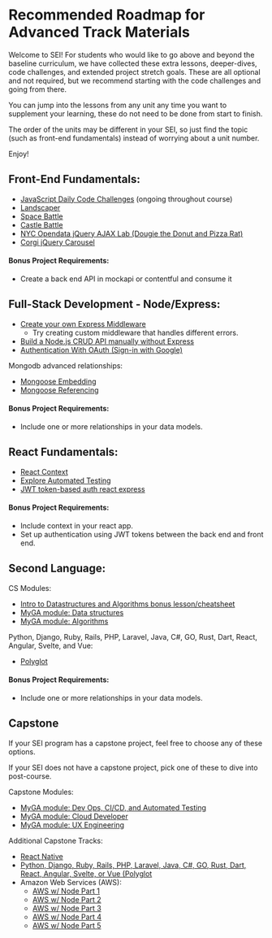 # Recommended Roadmap for Advanced Track Materials

Welcome to SEI! For students who would like to go above and beyond the baseline curriculum, we have collected these extra lessons, deeper-dives, code challenges, and extended project stretch goals. These are all optional and not required, but we recommend starting with the code challenges and going from there.

You can jump into the lessons from any unit any time you want to supplement your learning, these do not need to be done from start to finish.

The order of the units may be different in your SEI, so just find the topic (such as front-end fundamentals) instead of worrying about a unit number.

Enjoy!

## Front-End Fundamentals:

* [JavaScript Daily Code Challenges](https://git.generalassemb.ly/SEIR-Advanced-Materials/daily-js-code-challenges) (ongoing throughout course)
* [Landscaper](https://git.generalassemb.ly/SEIR-Advanced-Materials/landscaper)
* [Space Battle](https://git.generalassemb.ly/SEIR-Advanced-Materials/space_battle)
* [Castle Battle](https://git.generalassemb.ly/SEIR-Advanced-Materials/castle_battle/blob/master/README.md)
* [NYC Opendata jQuery AJAX Lab (Dougie the Donut and Pizza Rat)](https://git.generalassemb.ly/SEIR-Advanced-Materials/nyc-opendata-jquery-ajax-lab)
* [Corgi jQuery Carousel](https://git.generalassemb.ly/SEIR-Advanced-Materials/corgi-jquery-carousel)

#### Bonus Project Requirements:

* Create a back end API in mockapi or contentful and consume it


## Full-Stack Development - Node/Express:

* [Create your own Express Middleware](http://expressjs.com/en/guide/using-middleware.html)
  * Try creating custom middleware that handles different errors.
* [Build a Node.js CRUD API manually without Express](https://tuts.alexmercedcoder.com/2021/7/full_crud_with_vanilla_node/)
* [Authentication With OAuth (Sign-in with Google)](https://git.generalassemb.ly/SEIR-Advanced-Materials/node-express-oauth)

Mongodb advanced relationships:

* [Mongoose Embedding](https://git.generalassemb.ly/SEIR-Advanced-Materials/mongoose-embedded-relationships)
* [Mongoose Referencing](https://git.generalassemb.ly/SEIR-Advanced-Materials/mongoose-referenced-relationships)

#### Bonus Project Requirements:

* Include one or more relationships in your data models.

## React Fundamentals:

* [React Context](https://reactjs.org/docs/hooks-reference.html#usecontext)
* [Explore Automated Testing](https://reactjs.org/docs/testing.html)
* [JWT token-based auth react express](https://git.generalassemb.ly/SEIR-Advanced-Materials/node-express-react-jwt-auth)

#### Bonus Project Requirements:

* Include context in your react app.
* Set up authentication using JWT tokens between the back end and front end.

## Second Language:

CS Modules:

* [Intro to Datastructures and Algorithms bonus lesson/cheatsheet](https://gist.github.com/iscott/efe76bdd5f8004c290e768bd0dafc052)
* [MyGA module: Data structures](https://my.generalassemb.ly/assignments/1942266e-abb0-4379-b988-d91e57f75549)
* [MyGA module: Algorithms](https://my.generalassemb.ly/assignments/ef3ae77a-15d7-4035-b380-c8514d01858c)

Python, Django, Ruby, Rails, PHP, Laravel, Java, C#, GO, Rust, Dart, React, Angular, Svelte, and Vue:
* [Polyglot](https://git.generalassemb.ly/SEIR-Advanced-Materials/polyglot)

#### Bonus Project Requirements:

* Include one or more relationships in your data models.


## Capstone

If your SEI program has a capstone project, feel free to choose any of these options.

If your SEI does not have a capstone project, pick one of these to dive into post-course.

Capstone Modules:
* [MyGA module: Dev Ops, CI/CD, and Automated Testing](https://my.generalassemb.ly/assignments/2d2be555-885e-4996-a3d2-626b0a18eb6d)
* [MyGA module: Cloud Developer](https://my.generalassemb.ly/assignments/4416cf81-fbb0-4ea7-b013-bcea124f6e18/resume?from=dashboard&assignmentUuid=4416cf81-fbb0-4ea7-b013-bcea124f6e18)
* [MyGA module: UX Engineering](https://my.generalassemb.ly/assignments/bdd8d6ea-a64e-411b-868d-e508e5568bef/resume?from=dashboard&assignmentUuid=bdd8d6ea-a64e-411b-868d-e508e5568bef)

Additional Capstone Tracks:
* [React Native](https://gist.github.com/iscott/7c30ff7087a6f5331410e0f276aeccbd)
* [Python, Django, Ruby, Rails, PHP, Laravel, Java, C#, GO, Rust, Dart, React, Angular, Svelte, or Vue (Polyglot](https://git.generalassemb.ly/SEIR-Advanced-Materials/polyglot)
* Amazon Web Services (AWS):
  * [AWS w/ Node Part 1](https://generalassembly.zoom.us/rec/share/4n6DjhOzJIi-YL5yWS5ZmjDfVt7XqUwISwZwRftQeGwD0-T8wlgq9ALeM7AMbPuV.kbZK0txq3UmCFDiU?startTime=1622814651000)
  * [AWS w/ Node Part 2](https://generalassembly.zoom.us/rec/share/4n6DjhOzJIi-YL5yWS5ZmjDfVt7XqUwISwZwRftQeGwD0-T8wlgq9ALeM7AMbPuV.kbZK0txq3UmCFDiU?startTime=1622833443000)
  * [AWS w/ Node Part 3](https://generalassembly.zoom.us/rec/share/MZP5ZXyNR3bZnA4KDvAwuwYzof40AqDP3sDhy3__xspkCLGjRU6MmYIyOLJ0_G9M.HQfQnAx9HYZyFfCX?startTime=1623074157000)
  * [AWS w/ Node Part 4](https://generalassembly.zoom.us/rec/share/MZP5ZXyNR3bZnA4KDvAwuwYzof40AqDP3sDhy3__xspkCLGjRU6MmYIyOLJ0_G9M.HQfQnAx9HYZyFfCX?startTime=1623090943000)
  * [AWS w/ Node Part 5](https://generalassembly.zoom.us/rec/share/66NMeeYtqDLUJpmxifqp2vysaY-wxKlwTBSea6bT9s2NALgavsv4QcmxuAFJBHum.LiDvRllAFB6gXc-z?startTime=1623160201000)
